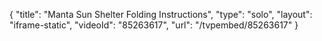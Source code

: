 {
    "title": "Manta Sun Shelter Folding Instructions",
    "type": "solo",
    "layout": "iframe-static",
    "videoId": "85263617",
    "url": "\/tvpembed\/85263617"
}